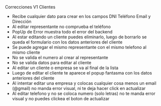 
Correcciones V1 Clientes
- Recibe cualquier dato para crear en los campos DNI Teléfono Email y Dirección
- Al editar representante no comprueba el teléfono
- PopUp de Error muestra todo el error del backend
- Al estar editando un cliente puedes eliminarlo, luego de borrarlo se queda el formulario con los datos anteriores del cliente
- Se puede agregar el mismo representante con el mismo telefono al mismo cliente
- No se valida el numero al crear al representante
- No se valida datos para editar al cliente
- Al editar un cliente o empresa se va al final de la lista
- Luego de editar el cliente te aparece el popup fantasma con los datos anteriores del cliente
- Al intentar editar una empresa y colocas cualquier cosa menos un email (@gmail) no manda error visual, ni te deja hacer click en actualizar
- Al editar telefono y no se coloca numero (solo letras) no te manda error visual y no puedes clickea el boton de actualizar